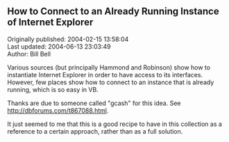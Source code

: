 ## How to Connect to an Already Running Instance of Internet Explorer  
Originally published: 2004-02-15 13:58:04  
Last updated: 2004-06-13 23:03:49  
Author: Bill Bell  
  
Various sources (but principally Hammond and Robinson) show how to instantiate Internet Explorer in order to have access to its interfaces. However, few places show how to connect to an instance that is already running, which is so easy in VB.

Thanks are due to someone called "gcash" for this idea. See http://dbforums.com/t867088.html.

It just seemed to me that this is a good recipe to have in this collection as a reference to a certain approach, rather than as a full solution.
